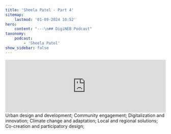 ```yaml
---
title: 'Sheela Patel - Part 4'
sitemap:
    lastmod: '01-09-2024 10:52'
hero:
    content: "---\n## DigiNEB Podcast"
taxonomy:
    podcast:
        - 'Sheela Patel'
show_sidebar: false
---
```


<iframe width="100%" height="166" scrolling="no" frameborder="no" allow="autoplay" src="https://w.soundcloud.com/player/?url=https%3A//api.soundcloud.com/tracks/1908147386&color=%234b4815&auto_play=false&hide_related=false&show_comments=true&show_user=true&show_reposts=false&show_teaser=false"></iframe>
Urban design and development;
Community engagement;
Digitalization and innovation;
Climate change and adaptation;
Local and regional solutions;
Co-creation and participatory design;